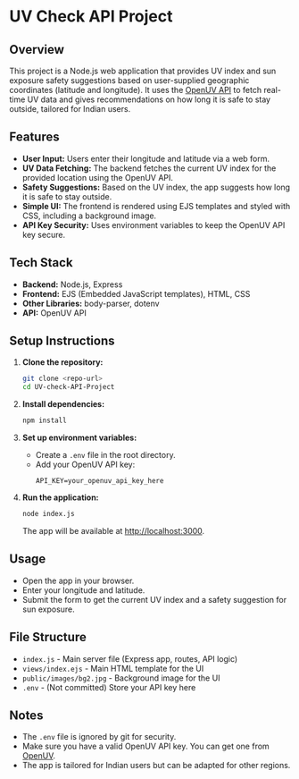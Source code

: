 # UV Check API Project

## Overview

This project is a Node.js web application that provides UV index and sun exposure safety suggestions based on user-supplied geographic coordinates (latitude and longitude). It uses the [OpenUV API](https://www.openuv.io/) to fetch real-time UV data and gives recommendations on how long it is safe to stay outside, tailored for Indian users.

## Features

- **User Input:** Users enter their longitude and latitude via a web form.
- **UV Data Fetching:** The backend fetches the current UV index for the provided location using the OpenUV API.
- **Safety Suggestions:** Based on the UV index, the app suggests how long it is safe to stay outside.
- **Simple UI:** The frontend is rendered using EJS templates and styled with CSS, including a background image.
- **API Key Security:** Uses environment variables to keep the OpenUV API key secure.

## Tech Stack

- **Backend:** Node.js, Express
- **Frontend:** EJS (Embedded JavaScript templates), HTML, CSS
- **Other Libraries:** body-parser, dotenv
- **API:** OpenUV API

## Setup Instructions

1. **Clone the repository:**

   ```bash
   git clone <repo-url>
   cd UV-check-API-Project
   ```

2. **Install dependencies:**

   ```bash
   npm install
   ```

3. **Set up environment variables:**

   - Create a `.env` file in the root directory.
   - Add your OpenUV API key:
     ```
     API_KEY=your_openuv_api_key_here
     ```

4. **Run the application:**
   ```bash
   node index.js
   ```
   The app will be available at [http://localhost:3000](http://localhost:3000).

## Usage

- Open the app in your browser.
- Enter your longitude and latitude.
- Submit the form to get the current UV index and a safety suggestion for sun exposure.

## File Structure

- `index.js` - Main server file (Express app, routes, API logic)
- `views/index.ejs` - Main HTML template for the UI
- `public/images/bg2.jpg` - Background image for the UI
- `.env` - (Not committed) Store your API key here

## Notes

- The `.env` file is ignored by git for security.
- Make sure you have a valid OpenUV API key. You can get one from [OpenUV](https://www.openuv.io/).
- The app is tailored for Indian users but can be adapted for other regions.
